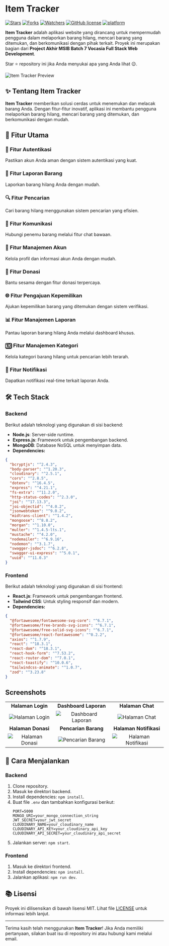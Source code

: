 ﻿# Item Tracker

[![Stars](https://img.shields.io/github/stars/capstone-project-vocasia-group-5/frontend-item-tracker.svg)](https://github.com/capstone-project-vocasia-group-5/frontend-item-tracker/stargazers)
[![Forks](https://img.shields.io/github/forks/capstone-project-vocasia-group-5/frontend-item-tracker.svg)](https://github.com/capstone-project-vocasia-group-5/frontend-item-tracker/network/members)
[![Watchers](https://img.shields.io/github/watchers/capstone-project-vocasia-group-5/frontend-item-tracker.svg)](https://github.com/capstone-project-vocasia-group-5/frontend-item-tracker/watchers)
[![GitHub license](https://img.shields.io/badge/License-MIT-blue.svg)](https://github.com/capstone-project-vocasia-group-5/frontend-item-tracker/blob/main/LICENSE)
[![platform](https://img.shields.io/badge/platform-MERN-blue.svg)](https://mern.io/)

**Item Tracker** adalah aplikasi website yang dirancang untuk mempermudah pengguna dalam melaporkan barang hilang, mencari barang yang ditemukan, dan berkomunikasi dengan pihak terkait. Proyek ini merupakan bagian dari **Project Akhir MSIB Batch 7 Vocasia Full Stack Web Development**.

Star ⭐ repository ini jika Anda menyukai apa yang Anda lihat 😉.

![Item Tracker Preview](https://via.placeholder.com/800x400)

## ✨ Tentang Item Tracker

**Item Tracker** memberikan solusi cerdas untuk menemukan dan melacak barang Anda. Dengan fitur-fitur inovatif, aplikasi ini membantu pengguna melaporkan barang hilang, mencari barang yang ditemukan, dan berkomunikasi dengan mudah.

## 🏦 Fitur Utama

### 🔐 Fitur Autentikasi
Pastikan akun Anda aman dengan sistem autentikasi yang kuat.

### 📃 Fitur Laporan Barang
Laporkan barang hilang Anda dengan mudah.

### 🔍 Fitur Pencarian
Cari barang hilang menggunakan sistem pencarian yang efisien.

### 💬 Fitur Komunikasi
Hubungi penemu barang melalui fitur chat bawaan.

### 🔧 Fitur Manajemen Akun
Kelola profil dan informasi akun Anda dengan mudah.

### 🙌 Fitur Donasi
Bantu sesama dengan fitur donasi terpercaya.

### 🌐 Fitur Pengajuan Kepemilikan
Ajukan kepemilikan barang yang ditemukan dengan sistem verifikasi.

### 📊 Fitur Manajemen Laporan
Pantau laporan barang hilang Anda melalui dashboard khusus.

### 🔟 Fitur Manajemen Kategori
Kelola kategori barang hilang untuk pencarian lebih terarah.

### 🔔 Fitur Notifikasi
Dapatkan notifikasi real-time terkait laporan Anda.

## 🛠️ Tech Stack

### Backend
Berikut adalah teknologi yang digunakan di sisi backend:
- **Node.js**: Server-side runtime.
- **Express.js**: Framework untuk pengembangan backend.
- **MongoDB**: Database NoSQL untuk menyimpan data.
- **Dependencies:**
```json
{
  "bcryptjs": "^2.4.3",
  "body-parser": "^1.20.3",
  "cloudinary": "^2.5.1",
  "cors": "^2.8.5",
  "dotenv": "^16.4.5",
  "express": "^4.21.1",
  "fs-extra": "^11.2.0",
  "http-status-codes": "^2.3.0",
  "joi": "^17.13.3",
  "joi-objectid": "^4.0.2",
  "jsonwebtoken": "^9.0.2",
  "midtrans-client": "^1.4.2",
  "mongoose": "^8.8.2",
  "morgan": "^1.10.0",
  "multer": "^1.4.5-lts.1",
  "mustache": "^4.2.0",
  "nodemailer": "^6.9.16",
  "nodemon": "^3.1.7",
  "swagger-jsdoc": "^6.2.8",
  "swagger-ui-express": "^5.0.1",
  "uuid": "^11.0.3"
}
```

### Frontend
Berikut adalah teknologi yang digunakan di sisi frontend:
- **React.js**: Framework untuk pengembangan frontend.
- **Tailwind CSS**: Untuk styling responsif dan modern.
- **Dependencies:**
```json
{
  "@fortawesome/fontawesome-svg-core": "^6.7.1",
  "@fortawesome/free-brands-svg-icons": "^6.7.1",
  "@fortawesome/free-solid-svg-icons": "^6.7.1",
  "@fortawesome/react-fontawesome": "^0.2.2",
  "axios": "^1.7.9",
  "react": "^18.3.1",
  "react-dom": "^18.3.1",
  "react-hook-form": "^7.53.2",
  "react-router-dom": "^7.0.1",
  "react-toastify": "^10.0.6",
  "tailwindcss-animate": "^1.0.7",
  "zod": "^3.23.8"
}
```

## Screenshots

| | | |
|:--:|:--:|:--:|
| **Halaman Login** | **Dashboard Laporan** | **Halaman Chat** |
| ![Halaman Login](images/login_screen.png) | ![Dashboard Laporan](images/dashboard_screen.png) | ![Halaman Chat](images/chat_screen.png) |
| **Halaman Donasi** | **Pencarian Barang** | **Halaman Notifikasi** |
| ![Halaman Donasi](images/donation_screen.png) | ![Pencarian Barang](images/search_screen.png) | ![Halaman Notifikasi](images/notification_screen.png) |

## 🚀 Cara Menjalankan

### Backend
1. Clone repository.
2. Masuk ke direktori backend.
3. Install dependencies: `npm install`.
4. Buat file `.env` dan tambahkan konfigurasi berikut:
   ```env
   PORT=5000
   MONGO_URI=your_mongo_connection_string
   JWT_SECRET=your_jwt_secret
   CLOUDINARY_NAME=your_cloudinary_name
   CLOUDINARY_API_KEY=your_cloudinary_api_key
   CLOUDINARY_API_SECRET=your_cloudinary_api_secret
   ```
5. Jalankan server: `npm start`.

### Frontend
1. Masuk ke direktori frontend.
2. Install dependencies: `npm install`.
3. Jalankan aplikasi: `npm run dev`.

## 📚 Lisensi

Proyek ini dilisensikan di bawah lisensi MIT. Lihat file [LICENSE](LICENSE) untuk informasi lebih lanjut.

---

Terima kasih telah menggunakan **Item Tracker**! Jika Anda memiliki pertanyaan, silakan buat isu di repository ini atau hubungi kami melalui email.

